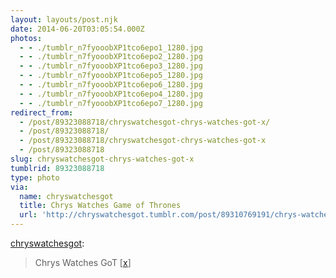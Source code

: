 ```yaml
---
layout: layouts/post.njk
date: 2014-06-20T03:05:54.000Z
photos:
  - - ./tumblr_n7fyooobXP1tco6epo1_1280.jpg
  - - ./tumblr_n7fyooobXP1tco6epo2_1280.jpg
  - - ./tumblr_n7fyooobXP1tco6epo3_1280.jpg
  - - ./tumblr_n7fyooobXP1tco6epo5_1280.jpg
  - - ./tumblr_n7fyooobXP1tco6epo6_1280.jpg
  - - ./tumblr_n7fyooobXP1tco6epo4_1280.jpg
  - - ./tumblr_n7fyooobXP1tco6epo7_1280.jpg
redirect_from:
  - /post/89323088718/chryswatchesgot-chrys-watches-got-x/
  - /post/89323088718/
  - /post/89323088718/chryswatchesgot-chrys-watches-got-x
  - /post/89323088718
slug: chryswatchesgot-chrys-watches-got-x
tumblrid: 89323088718
type: photo
via:
  name: chryswatchesgot
  title: Chrys Watches Game of Thrones
  url: 'http://chryswatchesgot.tumblr.com/post/89310769191/chrys-watches-got-x'
---
```

<p><a href="http://chryswatchesgot.tumblr.com/post/89310769191/chrys-watches-got-x" class="tumblr_blog">chryswatchesgot</a>:</p>

<blockquote><p>Chrys Watches GoT [<a href="http://chryswatchesgot.tumblr.com/">x</a>]</p></blockquote>
